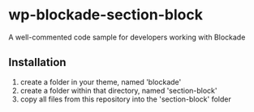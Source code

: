 # wp-blockade-section-block
A well-commented code sample for developers working with Blockade

## Installation
1. create a folder in your theme, named 'blockade'
2. create a folder within that directory, named 'section-block'
3. copy all files from this repository into the 'section-block' folder
